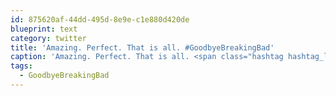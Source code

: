 ```yaml
---
id: 875620af-44dd-495d-8e9e-c1e880d420de
blueprint: text
category: twitter
title: 'Amazing. Perfect. That is all. #GoodbyeBreakingBad'
caption: 'Amazing. Perfect. That is all. <span class="hashtag hashtag_local">#<a href="http://tweettemp.darylchymko.ca/?tag=goodbyebreakingbad">GoodbyeBreakingBad</a>'
tags:
  - GoodbyeBreakingBad
---
```

